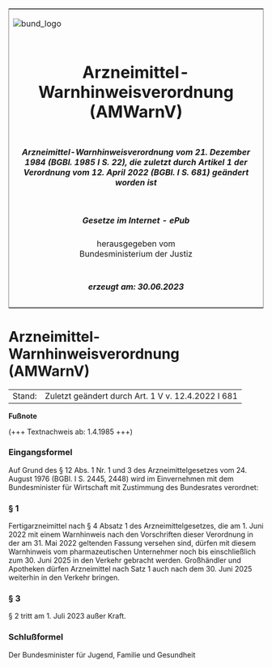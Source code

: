 <span id="DECKBLATT.html"></span>

<table border="0" frame="border" width="100%">

<tr valign="top">

<td align="left">

![bund\_logo](BfJ_2021_Web_de_de.gif)

</td>

<td align="right">

 

</td>

</tr>

<tr align="center" valign="middle">

<td colspan="2">

# Arzneimittel-Warnhinweisverordnung (AMWarnV)

</td>

</tr>

<tr align="center" valign="middle">

<td colspan="2">

##### Arzneimittel-Warnhinweisverordnung vom 21. Dezember 1984 (BGBl. 1985 I S. 22), die zuletzt durch Artikel 1 der Verordnung vom 12. April 2022 (BGBl. I S. 681) geändert worden ist

</td>

</tr>

<tr align="center" valign="middle">

<td colspan="2">

  
  

##### Gesetze im Internet - ePub  
  
herausgegeben vom  
Bundesministerium der Justiz

</td>

</tr>

<tr align="center" valign="bottom">

<td colspan="2">

  
  

##### erzeugt am: 30.06.2023

</td>

</tr>

</table>

<span id="BJNR000220985.html"></span>

# Arzneimittel-Warnhinweisverordnung (AMWarnV)

<div>

<div class="jnhtml">

|        |                                                    |
| ------ | -------------------------------------------------- |
| Stand: | Zuletzt geändert durch Art. 1 V v. 12.4.2022 I 681 |

</div>

</div>

<div>

  
**Fußnote**

<div class="jnhtml">

<div>

<div class="jurAbsatz">

(+++ Textnachweis ab: 1.4.1985 +++)

</div>

</div>

</div>

</div>

<span id="BJNR000220985BJNE000100314.html"></span>

### Eingangsformel  

<div>

<div class="jnhtml">

<div>

<div class="jurAbsatz">

Auf Grund des § 12 Abs. 1 Nr. 1 und 3 des Arzneimittelgesetzes vom 24.
August 1976 (BGBl. I S. 2445, 2448) wird im Einvernehmen mit dem
Bundesminister für Wirtschaft mit Zustimmung des Bundesrates verordnet:

</div>

</div>

</div>

</div>

<span id="BJNR000220985BJNE000202126.html"></span>

### § 1  

<div>

<div class="jnhtml">

<div>

<div class="jurAbsatz">

Fertigarzneimittel nach § 4 Absatz 1 des Arzneimittelgesetzes, die am 1.
Juni 2022 mit einem Warnhinweis nach den Vorschriften dieser Verordnung
in der am 31. Mai 2022 geltenden Fassung versehen sind, dürfen mit
diesem Warnhinweis vom pharmazeutischen Unternehmer noch bis
einschließlich zum 30. Juni 2025 in den Verkehr gebracht werden.
Großhändler und Apotheken dürfen Arzneimittel nach Satz 1 auch nach
dem 30. Juni 2025 weiterhin in den Verkehr bringen.

</div>

</div>

</div>

</div>

<span id="BJNR000220985BJNE000401126.html"></span>

### § 3  

<div>

<div class="jnhtml">

<div>

<div class="jurAbsatz">

§ 2 tritt am 1. Juli 2023 außer Kraft.

</div>

</div>

</div>

</div>

<span id="BJNR000220985BJNE000800314.html"></span>

### Schlußformel  

<div>

<div class="jnhtml">

<div>

<div class="jurAbsatz">

<span class="SP">Der Bundesminister für Jugend, Familie und
Gesundheit</span>

</div>

</div>

</div>

</div>
